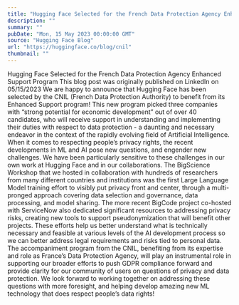 ```yaml
---
title: "Hugging Face Selected for the French Data Protection Agency Enhanced Support Program"
description: ""
summary: ""
pubDate: "Mon, 15 May 2023 00:00:00 GMT"
source: "Hugging Face Blog"
url: "https://huggingface.co/blog/cnil"
thumbnail: ""
---
```


Hugging Face Selected for the French Data Protection Agency Enhanced Support Program
This blog post was originally published on LinkedIn on 05/15/2023
We are happy to announce that Hugging Face has been selected by the CNIL (French Data Protection Authority) to benefit from its Enhanced Support program! This new program picked three companies with “strong potential for economic development” out of over 40 candidates, who will receive support in understanding and implementing their duties with respect to data protection - a daunting and necessary endeavor in the context of the rapidly evolving field of Artificial Intelligence.
When it comes to respecting people’s privacy rights, the recent developments in ML and AI pose new questions, and engender new challenges. We have been particularly sensitive to these challenges in our own work at Hugging Face and in our collaborations. The BigScience Workshop that we hosted in collaboration with hundreds of researchers from many different countries and institutions was the first Large Language Model training effort to visibly put privacy front and center, through a multi-pronged approach covering data selection and governance, data processing, and model sharing. The more recent BigCode project co-hosted with ServiceNow also dedicated significant resources to addressing privacy risks, creating new tools to support pseudonymization that will benefit other projects. These efforts help us better understand what is technically necessary and feasible at various levels of the AI development process so we can better address legal requirements and risks tied to personal data.
The accompaniment program from the CNIL, benefiting from its expertise and role as France’s Data Protection Agency, will play an instrumental role in supporting our broader efforts to push GDPR compliance forward and provide clarity for our community of users on questions of privacy and data protection. We look forward to working together on addressing these questions with more foresight, and helping develop amazing new ML technology that does respect people’s data rights!